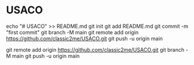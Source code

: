 # USACO
echo "# USACO" >> README.md
git init
git add README.md
git commit -m "first commit"
git branch -M main
git remote add origin https://github.com/classic2me/USACO.git
git push -u origin main


git remote add origin https://github.com/classic2me/USACO.git
git branch -M main
git push -u origin main



